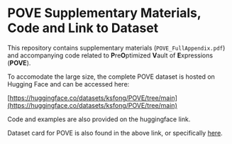 # POVE Supplementary Materials, Code and Link to Dataset

This repository contains supplementary materials (`POVE_FullAppendix.pdf`) and accompanying code related to **P**re**O**ptimized **V**ault of **E**xpressions (**POVE**).

To accomodate the large size, the complete POVE dataset is hosted on Hugging Face and can be accessed here:

[https://huggingface.co/datasets/ksfong/POVE/tree/main](https://huggingface.co/datasets/ksfong/POVE/tree/main)

Code and examples are also provided on the huggingface link.

Dataset card for POVE is also found in the above link, or specifically [here](https://huggingface.co/datasets/ksfong/POVE).
